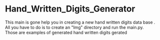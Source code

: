 # Hand_Written_Digits_Generator
This main is gone help you in creating a new hand written digits data base . 
All you have to do is to create an "Img" directory and run the main.py.
Those are examples of generated hand written digits gerated
